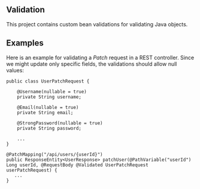 ## Validation
This project contains custom bean validations for validating Java objects.

## Examples
Here is an example for validating a _Patch_ request in a REST controller. Since we might update only specific fields, the validations should allow null values:
```
public class UserPatchRequest {

    @Username(nullable = true)
    private String username;
    
    @Email(nullable = true)
    private String email;
    
    @StrongPassword(nullable = true)
    private String password;

    ...
}

@PatchMapping("/api/users/{userId}")
public ResponseEntity<UserResponse> patchUser(@PathVariable("userId") Long userId, @RequestBody @Validated UserPatchRequest userPatchRequest) {
   ...
}
```
